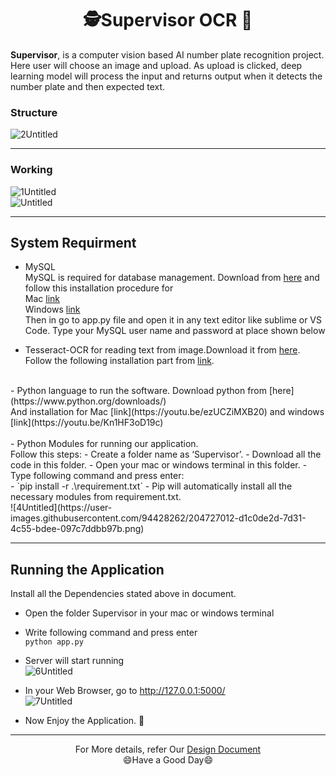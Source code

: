 # <div align="center"> 🕵️Supervisor OCR 🚗</div>
**Supervisor**, is a computer vision based AI number plate recognition project. <br/>
Here user will choose an image and upload. As upload is clicked, deep learning model will process the input and returns output when it detects the number plate and then 
expected text.<br/>

### Structure <br/>
![2Untitled](https://user-images.githubusercontent.com/94428262/204727098-29e4c746-5c7b-448c-b233-6712761c1312.png)<br/>
- - -
### Working <br/>

![1Untitled](https://user-images.githubusercontent.com/94428262/204726903-5dd6b1c6-9055-42a8-b008-cd2e6447725c.png)<br/>
![Untitled](https://user-images.githubusercontent.com/94428262/204726939-92b3ea30-7563-4951-8465-61ce77423d7a.png)<br/>
 - - -

 ## System Requirment <br/>
- MySQL <br/>
MySQL is required for database management. Download from [here](https://www.mysql.com/downloads/) and 
follow this installation procedure for <br/>
Mac [link](https://www.youtube.com/watch?v=7S_tz1z_5bA&t=290s) <br/> 
Windows [link](https://www.youtube.com/watch?v=7S_tz1z_5bA&t=588s) <br/>
Then in go to app.py file and open it in any text editor like sublime or VS Code. Type 
your MySQL user name and password at place shown below <br/>

- Tesseract-OCR for reading text from image.Download it from [here](https://osdn.net/projects/sfnet_tesseract-ocr-alt/downloads/tesseract-ocr-setup-3.02.02.exe/).<br>
Follow the following installation part from [link](https://youtu.be/Rb93uLXiTwA).<br>
<br>
- Python language to run the software.
Download python from [here](https://www.python.org/downloads/) <br>
And installation for Mac [link](https://youtu.be/ezUCZiMXB20) and windows [link](https://youtu.be/Kn1HF3oD19c) <br>
<br>
- Python Modules for running our application.  <br>
    Follow this steps: 
  - Create a folder name as ‘Supervisor’.
  - Download all the code in this folder.
  - Open your mac or windows terminal in this folder.
  - Type following command and press enter:<br>
    - `pip install -r .\requirement.txt`
    - Pip will automatically install all the necessary modules from requirement.txt. <br/>
![4Untitled](https://user-images.githubusercontent.com/94428262/204727012-d1c0de2d-7d31-4c55-bdee-097c7ddbb97b.png)

- - -
## Running the Application
Install all the Dependencies stated above in document.<br>
+ Open the folder Supervisor in your mac or windows terminal
+ Write following command and press enter <br>
  `python app.py`

+ Server will start running <br>
  ![6Untitled](https://user-images.githubusercontent.com/94428262/204727702-6d50e3f5-92f4-4958-892a-04e4085f85dc.png)
+ In your Web Browser, go to http://127.0.0.1:5000/ <br>
  ![7Untitled](https://user-images.githubusercontent.com/94428262/204727669-74dad0db-01a2-42f8-815e-9959fefb2a7f.png)

+ Now Enjoy the Application. 🍵

- - -
<div align="center">For More details, refer Our <a href="#">Design Document</a><br/></div>
<div align="center">😄Have a Good Day😄</div>

